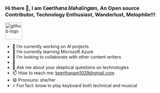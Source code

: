 ### Hi there 👋, I am ꗪ𝑒𝑒𝗋𝑡ℎ𝑎𝘯𝑎 𝑀𝑎ℎ𝑎𐌠𝑖𝘯𝑔𝑎m, An Open source Contributor, Technology Enthusiast, Wanderlust, Melophile!!!

<!--
**Keerthanam1029/keerthanam1029** is a ✨ _special_ ✨ repository because its `README.md` (this file) appears on your GitHub profile.

Here are some ideas to get you started:
-->
<img src="https://ingenium-ahmedabad-university.github.io/hackathon/images/animated-svg/faq%20animated.svg" alt="github logo" width="55" height="55">


- 🔭 I’m currently working on AI projects
- 🌱 I’m currently learning Microsoft Azure
- 👯 I’m looking to collaborate with other content writers
- 🤔 
- 💬 Ask me about your skeptical questions on technologies
- 📫 How to reach me: keerthanam1029@gmail.com
- 😄 Pronouns: she/her
- ⚡ Fun fact: know to play keyboard both technical and  musical
